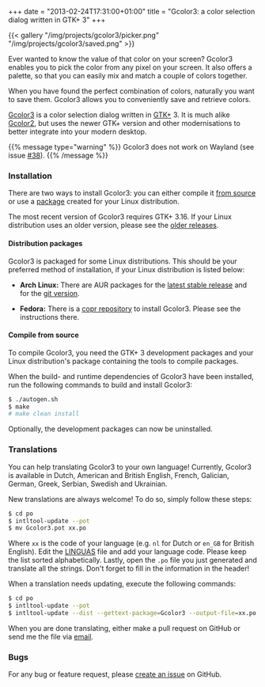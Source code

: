 +++
date = "2013-02-24T17:31:00+01:00"
title = "Gcolor3: a color selection dialog written in GTK+ 3"
+++

{{< gallery "/img/projects/gcolor3/picker.png"
            "/img/projects/gcolor3/saved.png" >}}

Ever wanted to know the value of that color on your screen? Gcolor3 enables you
to pick the color from any pixel on your screen. It also offers a palette, so
that you can easily mix and match a couple of colors together.

When you have found the perfect combination of colors, naturally you want to
save them. Gcolor3 allows you to conveniently save and retrieve colors.

[Gcolor3](https://github.com/Hjdskes/gcolor3) is a color selection dialog written
in [GTK+](http://www.gtk.org/) 3. It is much alike
[Gcolor2](http://gcolor2.sourceforge.net/), but uses the newer GTK+ version and
other modernisations to better integrate into your modern desktop.

{{% message type="warning" %}} Gcolor3 does not work on Wayland (see issue
[#38](https://github.com/Hjdskes/gcolor3/issues/38)). {{% /message %}}

### Installation

There are two ways to install Gcolor3: you can either compile it [from
source](#compile-from-source) or use a [package](#distribution-packages) created
for your Linux distribution.

The most recent version of Gcolor3 requires GTK+ 3.16. If your Linux
distribution uses an older version, please see the [older
releases](https://github.com/Hjdskes/gcolor3/releases).

#### Distribution packages

Gcolor3 is packaged for some Linux distributions. This should be your preferred
method of installation, if your Linux distribution is listed below:

* **Arch Linux:** There are AUR packages for the [latest stable
  release](https://aur.archlinux.org/packages/gcolor3/) and for the [git
  version](https://aur.archlinux.org/packages/gcolor3-git/).

* **Fedora:** There is a [copr
  repository](https://copr.fedorainfracloud.org/coprs/fnux/gcolor3/) to install
  Gcolor3. Please see the instructions there.

#### Compile from source

To compile Gcolor3, you need the GTK+ 3 development packages and your
Linux distribution's package containing the tools to compile packages.

When the build- and runtime dependencies of Gcolor3 have been installed, run the
following commands to build and install Gcolor3:

```sh
$ ./autogen.sh
$ make
# make clean install
```

Optionally, the development packages can now be uninstalled.

### Translations

You can help translating Gcolor3 to your own language! Currently, Gcolor3 is
available in Dutch, American and British English, French, Galician, German,
Greek, Serbian, Swedish and Ukrainian.

New translations are always welcome! To do so, simply follow these steps:

```sh
$ cd po
$ intltool-update --pot
$ mv Gcolor3.pot xx.po
```

Where `xx` is the code of your language (e.g. `nl` for Dutch or `en_GB` for
British English). Edit the
[LINGUAS](https://github.com/Hjdskes/gcolor3/blob/master/po/LINGUAS) file and add
your language code. Please keep the list sorted alphabetically. Lastly, open
the `.po` file you just generated and translate all the strings. Don't forget to
fill in the information in the header!

When a translation needs updating, execute the following commands:

```sh
$ cd po
$ intltool-update --pot
$ intltool-update --dist --gettext-package=Gcolor3 --output-file=xx.po xx
```

When you are done translating, either make a pull request on GitHub or send me
the file via [email](mailto:hjdskes@gmail.com).

### Bugs
For any bug or feature request, please [create an
issue](https://github.com/Hjdskes/gcolor3/issues/new) on
GitHub.

